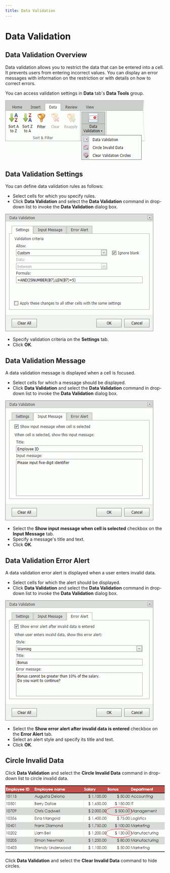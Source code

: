```yaml
---
title: Data Validation
---
```

# Data Validation

## Data Validation Overview
Data validation allows you to restrict the data that can be entered into a cell. It prevents users from entering incorrect values. You can display an error messages with information on the restriction or with details on how to correct errors.

You can access validation settings in **Data** tab's **Data Tools** group.

![EUD_ASPxSpreadsheet_DataValidation-Menu](../../../images/spreadsheet-editing-cells-validation-menu.png)

## Data Validation Settings
You can define data validation rules as follows:
* Select cells for which you specify rules.
* Click **Data Validation** and select the **Data Validation** command in drop-down list to invoke the **Data Validation** dialog box.

![EUD_ASPxSpreadsheet_DataValidation-Dialog](../../../images/spreadsheet-editing-cells-validation-dialog.png)

* Specify validation criteria on the **Settings** tab. 
* Click **OK**.

## Data Validation Message
A data validation message is displayed when a cell is focused.

* Select cells for which a message should be displayed.
* Click **Data Validation** and select the **Data Validation** command in drop-down list to invoke the **Data Validation** dialog box.

![EUD_ASPxSpreadsheet_DataValidation-Message](../../../images/spreadsheet-editing-cells-validation-message.png)

* Select the **Show input message when cell is selected** checkbox on the **Input Message** tab. 
* Specify a message's title and text.
* Click **OK**.

## Data Validation Error Alert
A data validation error alert is displayed when a user enters invalid data.


* Select cells for which the alert should be displayed.
* Click **Data Validation** and select the **Data Validation** command in drop-down list to invoke the **Data Validation** dialog box.

![EUD_ASPxSpreadsheet_DataValidation-Alert](../../../images/spreadsheet-editing-cells-validation-alert.png)

* Select the **Show error alert after invalid data is entered** checkbox on the **Error Alert** tab.
* Select an alert style and specify its title and text.
* Click **OK**.


## Circle Invalid Data
Click **Data Validation** and select the **Circle Invalid Data** command in drop-down list to circle invalid data.

![EUD_ASPxSpreadsheet_DataValidation-Circles](../../../images/spreadsheet-editing-cells-validation-circles.png)

Click **Data Validation** and select the **Clear Invalid Data** command to hide circles.



